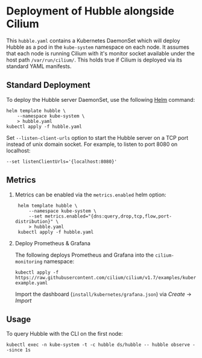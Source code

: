 # Deployment of Hubble alongside Cilium

This `hubble.yaml` contains a Kubernetes DaemonSet which will deploy Hubble as
a pod in the `kube-system` namespace on each node. It assumes that each node
is running Cilium with it's monitor socket available under the host path
`/var/run/cilium/`. This holds true if Cilium is deployed via
its standard YAML manifests.

## Standard Deployment

To deploy the Hubble server DaemonSet, use the following
[Helm](https://helm.sh/) command:

    helm template hubble \
        --namespace kube-system \
        > hubble.yaml
    kubectl apply -f hubble.yaml

Set `--listen-client-urls` option to start the Hubble server on a TCP port
instead of unix domain socket. For example, to listen to port 8080 on localhost:

    --set listenClientUrls='{localhost:8080}'

## Metrics

1. Metrics can be enabled via the `metrics.enabled` helm option:

        helm template hubble \
            --namespace kube-system \
            --set metrics.enabled="{dns:query,drop,tcp,flow,port-distribution}" \
            > hubble.yaml
        kubectl apply -f hubble.yaml

2. Deploy Prometheus & Grafana

   The following deploys Prometheus and Grafana into the `cilium-monitoring`
   namespace:

       kubectl apply -f https://raw.githubusercontent.com/cilium/cilium/v1.7/examples/kubernetes/addons/prometheus/monitoring-example.yaml

   Import the dashboard (`install/kubernetes/grafana.json`) via *Create* ->
   *Import*

## Usage

To query Hubble with the CLI on the first node:

    kubectl exec -n kube-system -t -c hubble ds/hubble -- hubble observe --since 1s
